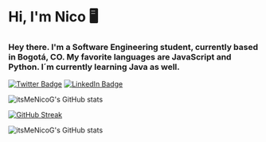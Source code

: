 # Hi, I'm Nico 🖥
### Hey there. I'm a Software Engineering student, currently based in Bogotá, CO. My favorite languages are JavaScript and Python. I´m currently learning Java as well.
[![Twitter Badge](https://img.shields.io/badge/Twitter-Profile-informational?style=for-the-badge&logo=twitter&logoColor=white&color=1CA2F1)](https://twitter.com/_NicolasGR)
[![LinkedIn Badge](https://img.shields.io/badge/LinkedIn-Profile-informational?style=for-the-badge&logo=linkedin&logoColor=white&color=0D76A8)](https://www.linkedin.com/in/nicolas-gongora/)

![itsMeNicoG's GitHub stats](https://github-readme-stats.vercel.app/api?username=itsMeNicoG&show_icons=true&theme=dark)

[![GitHub Streak](https://github-readme-streak-stats.herokuapp.com?user=itsMeNicoG&theme=dark)](https://git.io/streak-stats)

![itsMeNicoG's GitHub stats](https://github-readme-stats.vercel.app/api/top-langs?username=itsMeNicoG&show_icons=true&theme=dark&layout=compact)
